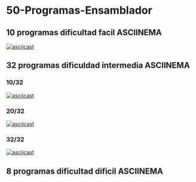 # 50-Programas-Ensamblador
## 10 programas dificultad facil ASCIINEMA
[![asciicast](https://asciinema.org/a/qAeXvj4HEPFPKW6xVh3ByYfBv.svg)](https://asciinema.org/a/qAeXvj4HEPFPKW6xVh3ByYfBv)
## 32 programas dificuldad intermedia ASCIINEMA
### 10/32
[![asciicast](https://asciinema.org/a/1bZc7Zlrk3rjClPGprHgmsvsT.svg)](https://asciinema.org/a/1bZc7Zlrk3rjClPGprHgmsvsT)
### 20/32
[![asciicast](https://asciinema.org/a/yjGUhvBzIhu5qnLTemNTK69mH.svg)](https://asciinema.org/a/yjGUhvBzIhu5qnLTemNTK69mH)
### 32/32
[![asciicast](https://asciinema.org/a/RxGFQCT9AVoLc9Fzzpi1ITFs7.svg)](https://asciinema.org/a/RxGFQCT9AVoLc9Fzzpi1ITFs7)

## 8 programas dificultad dificil ASCIINEMA
